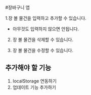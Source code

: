 #장바구니 앱

1.장 볼 물건을 입력하고 추가할 수 있습니다.

- 아무것도 입력하지 않으면 안됩니다.

2. 장 볼 물건을 삭제할 수 있습니다.

3. 장 볼 물건을 수정할 수 있습니다.

## 추가해야 할 기능

1. localStorage 연동하기
2. 업데이트 기능 추가하기

